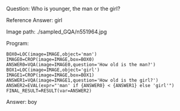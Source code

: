 Question: Who is younger, the man or the girl?

Reference Answer: girl

Image path: ./sampled_GQA/n551964.jpg

Program:

```
BOX0=LOC(image=IMAGE,object='man')
IMAGE0=CROP(image=IMAGE,box=BOX0)
ANSWER0=VQA(image=IMAGE0,question='How old is the man?')
BOX1=LOC(image=IMAGE,object='girl')
IMAGE1=CROP(image=IMAGE,box=BOX1)
ANSWER1=VQA(image=IMAGE1,question='How old is the girl?')
ANSWER2=EVAL(expr="'man' if {ANSWER0} < {ANSWER1} else 'girl'")
FINAL_RESULT=RESULT(var=ANSWER2)
```
Answer: boy

